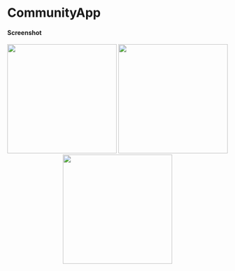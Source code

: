 # CommunityApp
#### Screenshot
<p align="center">
  <img src="https://github.com/user-attachments/assets/8dde417d-998b-47aa-9a08-b5c774adefb9" width="250">
  <img src="https://github.com/user-attachments/assets/ef234948-80d7-47c0-a163-d064e0920e91" width="250">
  <img src="https://github.com/user-attachments/assets/e7156dcd-33ef-42c4-b873-396146b65319" width="250">
</p>
